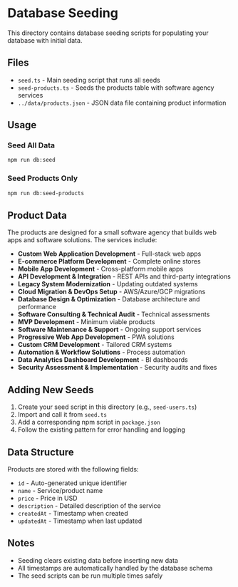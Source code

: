 # Database Seeding

This directory contains database seeding scripts for populating your database with initial data.

## Files

- `seed.ts` - Main seeding script that runs all seeds
- `seed-products.ts` - Seeds the products table with software agency services
- `../data/products.json` - JSON data file containing product information

## Usage

### Seed All Data
```bash
npm run db:seed
```

### Seed Products Only
```bash
npm run db:seed-products
```

## Product Data

The products are designed for a small software agency that builds web apps and software solutions. The services include:

- **Custom Web Application Development** - Full-stack web apps
- **E-commerce Platform Development** - Complete online stores
- **Mobile App Development** - Cross-platform mobile apps
- **API Development & Integration** - REST APIs and third-party integrations
- **Legacy System Modernization** - Updating outdated systems
- **Cloud Migration & DevOps Setup** - AWS/Azure/GCP migrations
- **Database Design & Optimization** - Database architecture and performance
- **Software Consulting & Technical Audit** - Technical assessments
- **MVP Development** - Minimum viable products
- **Software Maintenance & Support** - Ongoing support services
- **Progressive Web App Development** - PWA solutions
- **Custom CRM Development** - Tailored CRM systems
- **Automation & Workflow Solutions** - Process automation
- **Data Analytics Dashboard Development** - BI dashboards
- **Security Assessment & Implementation** - Security audits and fixes

## Adding New Seeds

1. Create your seed script in this directory (e.g., `seed-users.ts`)
2. Import and call it from `seed.ts`
3. Add a corresponding npm script in `package.json`
4. Follow the existing pattern for error handling and logging

## Data Structure

Products are stored with the following fields:
- `id` - Auto-generated unique identifier
- `name` - Service/product name
- `price` - Price in USD
- `description` - Detailed description of the service
- `createdAt` - Timestamp when created
- `updatedAt` - Timestamp when last updated

## Notes

- Seeding clears existing data before inserting new data
- All timestamps are automatically handled by the database schema
- The seed scripts can be run multiple times safely